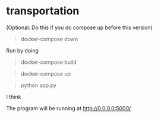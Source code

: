 # transportation
(Optional: Do this if you do compose up before this version)

> docker-compose down 

Run by doing

> docker-compose build

> docker-compose up

> python app.py

I think

The program will be running at http://0.0.0.0:5000/
